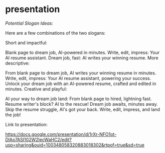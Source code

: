 # presentation

*Potential Slogan Ideas:*


Here are a few combinations of the two slogans:

Short and impactful:

Blank page to dream job, AI-powered in minutes.
Write, edit, impress: Your AI resume assistant.
Dream job, fast: AI writes your winning resume.
More descriptive:

From blank page to dream job, AI writes your winning resume in minutes.
Write, edit, impress: Your AI resume assistant, powering your success.
Unlock your dream job with an AI-powered resume, crafted and edited in minutes.
Creative and playful:

AI your way to dream job land: From blank page to hired, lightning fast.
Resume writer's block? AI to the rescue! Dream job awaits, minutes away.
Skip the resume struggle, AI's got your back. Write, edit, impress, and land the job!




Link to presentation:

https://docs.google.com/presentation/d/1rXr-NFO1ot-DlAo7ASI102W2lecWaHC2/edit?usp=sharing&ouid=100348058320883018302&rtpof=true&sd=true
